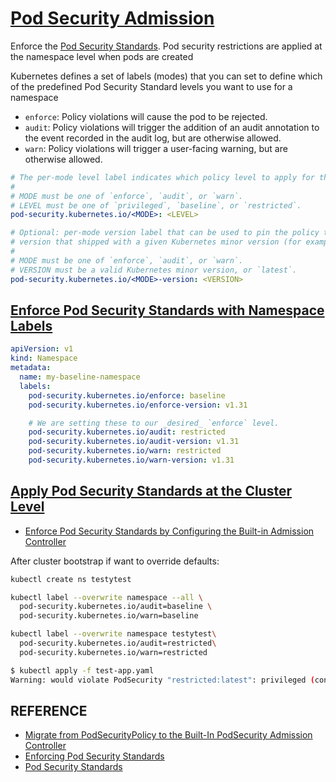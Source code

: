 # [Pod Security Admission](https://kubernetes.io/docs/concepts/security/pod-security-admission/)

Enforce the [Pod Security Standards](https://kubernetes.io/docs/concepts/security/pod-security-standards/). Pod security restrictions are applied at the namespace level when pods are created

Kubernetes defines a set of labels (modes) that you can set to define which of the predefined Pod Security Standard levels you want to use for a namespace

- `enforce`: Policy violations will cause the pod to be rejected.
- `audit`: Policy violations will trigger the addition of an audit annotation to the event recorded in the audit log, but are otherwise allowed.
- `warn`: Policy violations will trigger a user-facing warning, but are otherwise allowed.

```yaml
# The per-mode level label indicates which policy level to apply for the mode.
#
# MODE must be one of `enforce`, `audit`, or `warn`.
# LEVEL must be one of `privileged`, `baseline`, or `restricted`.
pod-security.kubernetes.io/<MODE>: <LEVEL>

# Optional: per-mode version label that can be used to pin the policy to the
# version that shipped with a given Kubernetes minor version (for example v1.31).
#
# MODE must be one of `enforce`, `audit`, or `warn`.
# VERSION must be a valid Kubernetes minor version, or `latest`.
pod-security.kubernetes.io/<MODE>-version: <VERSION>
```

## [Enforce Pod Security Standards with Namespace Labels](https://kubernetes.io/docs/tasks/configure-pod-container/enforce-standards-namespace-labels/)

```yaml
apiVersion: v1
kind: Namespace
metadata:
  name: my-baseline-namespace
  labels:
    pod-security.kubernetes.io/enforce: baseline
    pod-security.kubernetes.io/enforce-version: v1.31

    # We are setting these to our _desired_ `enforce` level.
    pod-security.kubernetes.io/audit: restricted
    pod-security.kubernetes.io/audit-version: v1.31
    pod-security.kubernetes.io/warn: restricted
    pod-security.kubernetes.io/warn-version: v1.31
```

## [Apply Pod Security Standards at the Cluster Level](https://kubernetes.io/docs/tutorials/security/cluster-level-pss/)

- [Enforce Pod Security Standards by Configuring the Built-in Admission Controller](https://kubernetes.io/docs/tasks/configure-pod-container/enforce-standards-admission-controller/)

After cluster bootstrap if want to override defaults:

```bash
kubectl create ns testytest

kubectl label --overwrite namespace --all \
  pod-security.kubernetes.io/audit=baseline \
  pod-security.kubernetes.io/warn=baseline

kubectl label --overwrite namespace testytest\
  pod-security.kubernetes.io/audit=restricted\
  pod-security.kubernetes.io/warn=restricted

$ kubectl apply -f test-app.yaml
Warning: would violate PodSecurity "restricted:latest": privileged (container "nginxdeployment" must not set securityContext.privileged=true), allowPrivilegeEscalation != false (container "nginxdeployment" must set securityContext.allowPrivilegeEscalation=false), unrestricted capabilities (container "nginxdeployment" must set securityContext.capabilities.drop=["ALL"]), runAsNonRoot != true (pod or container "nginxdeployment" must set securityContext.runAsNonRoot=true), seccompProfile (pod or container "nginxdeployment" must set securityContext.seccompProfile.type to "RuntimeDefault" or "Localhost")
```

## REFERENCE

- [Migrate from PodSecurityPolicy to the Built-In PodSecurity Admission Controller](https://kubernetes.io/docs/tasks/configure-pod-container/migrate-from-psp/)
- [Enforcing Pod Security Standards](https://kubernetes.io/docs/setup/best-practices/enforcing-pod-security-standards/)
- [Pod Security Standards](https://kubernetes.io/docs/concepts/security/pod-security-standards/)
